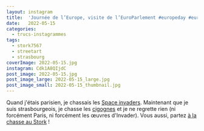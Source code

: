 ```yaml
---
layout: instagram
title:  'Journée de l’Europe, visite de l’EuroParlement #europeday #europeanparliament #strasbourg'
date:   2022-05-15
categories: 
  - trucs-instagrammes
tags:
  - stork7567
  - streetart
  - strasbourg
coverImage: 2022-05-15.jpg
instagram: Cdk1A8QIjdC
post_image: 2022-05-15.jpg
post_image_large: 2022-05-15_large.jpg
post_image_small: 2022-05-15_thumbnail.jpg
---
```


Quand j'étais parisien, je chassais les [Space invaders](http://sitofotos.6x8.org/index.php?/category/2). Maintenant que je suis strasbourgeois, je chasse les [cigognes](https://www.6x8.org/tag/stork7567/) et je ne regrette rien (ni forcément Paris, ni forcément les œuvres d'Invader). Vous aussi, partez [à la chasse au Stork](https://www.6x8.org/2019/11/a-la-chasse-au-stork/) !

